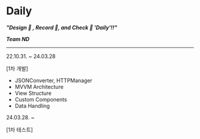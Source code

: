 # Daily
***"Design 🎨 , Record 📝, and Check 👏 'Daily'!!"***

***Team ND***

---

22.10.31. ~ 24.03.28

[1차 개발]
- JSONConverter, HTTPManager
- MVVM Architecture
- View Structure
- Custom Components
- Data Handling

24.03.28. ~

[1차 테스트]
